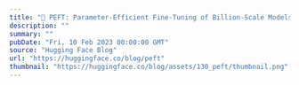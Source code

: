 ```yaml
---
title: "🤗 PEFT: Parameter-Efficient Fine-Tuning of Billion-Scale Models on Low-Resource Hardware"
description: ""
summary: ""
pubDate: "Fri, 10 Feb 2023 00:00:00 GMT"
source: "Hugging Face Blog"
url: "https://huggingface.co/blog/peft"
thumbnail: "https://huggingface.co/blog/assets/130_peft/thumbnail.png"
---
```



